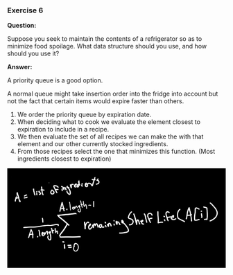 ### Exercise 6

**Question:** 

Suppose you seek to maintain the contents of a refrigerator so as to minimize
food spoilage. What data structure should you use, and how should you use
it?

**Answer:**

A priority queue is a good option.

A normal queue might take insertion order into the fridge into account but not the fact that certain items would expire faster than others.

1. We order the priority queue by expiration date.
2. When deciding what to cook we evaluate the element closest to expiration to include in a recipe.
3. We then evaluate the set of all recipes we can make the with that element and our other currently stocked ingredients.
4. From those recipes select the one that minimizes this function. (Most ingredients closest to expiration)

![alt text](image-1.png)
